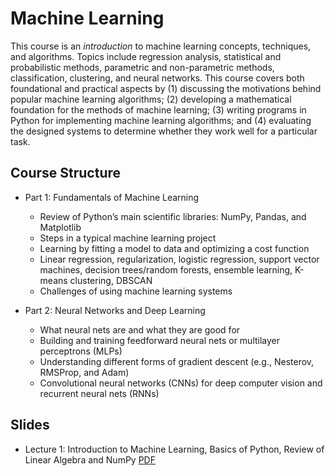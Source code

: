 # Machine Learning 

This course is an *introduction* to machine learning concepts, techniques, and algorithms. Topics include regression analysis, statistical and probabilistic methods, parametric and non-parametric methods, classification, clustering, and neural networks. This course covers both foundational and practical aspects by (1) discussing the motivations behind popular machine learning algorithms; (2) developing a mathematical foundation for the methods of machine learning; (3) writing programs in Python for implementing machine learning algorithms; and (4) evaluating the designed systems to determine whether they work well for a particular task.

## Course Structure

- Part 1: Fundamentals of Machine Learning
    - Review of Python’s main scientific libraries: NumPy, Pandas, and Matplotlib
    - Steps in a typical machine learning project
    - Learning by fitting a model to data and optimizing a cost function 
    - Linear regression, regularization, logistic regression, support vector machines, decision trees/random forests, ensemble learning, K-means clustering, DBSCAN
    - Challenges of using machine learning systems

- Part 2: Neural Networks and Deep Learning
    - What neural nets are and what they are good for 
    - Building and training feedforward neural nets or multilayer perceptrons (MLPs)
    - Understanding different forms of gradient descent (e.g., Nesterov, RMSProp, and Adam)
    - Convolutional neural networks (CNNs) for deep computer vision and recurrent neural nets (RNNs)

## Slides 
- Lecture 1: Introduction to Machine Learning, Basics of Python, Review of Linear Algebra and NumPy [PDF](https://github.com/farhad-pourkamali/machine-learning/blob/main/01_lecture1.pdf)
